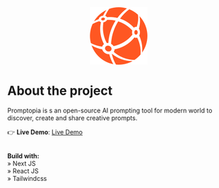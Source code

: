 <div align="center">
    <img src="/public/assets/images/logo.svg">
</div>

# About the project

Promptopia is s an open-source AI prompting tool for modern world to discover, create and share creative prompts.

👉 **Live Demo**: [Live Demo](https://nextjs-promptopia-chi.vercel.app/)

\
**Build with:** \
» Next JS \
» React JS \
» Tailwindcss
